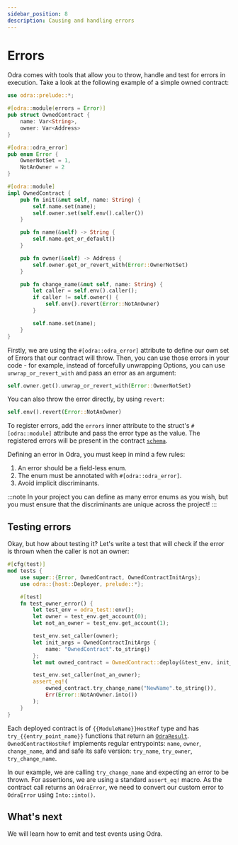 ```yaml
---
sidebar_position: 8
description: Causing and handling errors
---
```


# Errors

Odra comes with tools that allow you to throw, handle and test for errors in execution. Take a look at the
following example of a simple owned contract:

```rust title="examples/src/features/handling_errors.rs"
use odra::prelude::*;

#[odra::module(errors = Error)]
pub struct OwnedContract {
    name: Var<String>,
    owner: Var<Address>
}

#[odra::odra_error]
pub enum Error {
    OwnerNotSet = 1,
    NotAnOwner = 2
}

#[odra::module]
impl OwnedContract {
    pub fn init(&mut self, name: String) {
        self.name.set(name);
        self.owner.set(self.env().caller())
    }

    pub fn name(&self) -> String {
        self.name.get_or_default()
    }

    pub fn owner(&self) -> Address {
        self.owner.get_or_revert_with(Error::OwnerNotSet)
    }

    pub fn change_name(&mut self, name: String) {
        let caller = self.env().caller();
        if caller != self.owner() {
            self.env().revert(Error::NotAnOwner)
        }

        self.name.set(name);
    }
}
```

Firstly, we are using the `#[odra::odra_error]` attribute to define our own set of Errors that our contract will
throw. Then, you can use those errors in your code - for example, instead of forcefully unwrapping Options, you can use
`unwrap_or_revert_with` and pass an error as an argument:

```rust title="examples/src/features/handling_errors.rs"
self.owner.get().unwrap_or_revert_with(Error::OwnerNotSet)
```

You can also throw the error directly, by using `revert`:

```rust title="examples/src/features/handling_errors.rs"
self.env().revert(Error::NotAnOwner)
```

To register errors, add the `errors` inner attribute to the struct's `#[odra::module]` attribute and pass the error type as the value. The registered errors will be present in the contract [`schema`].

Defining an error in Odra, you must keep in mind a few rules:

1. An error should be a field-less enum. 
2. The enum must be annotated with `#[odra::odra_error]`.
3. Avoid implicit discriminants.

:::note
In your project you can define as many error enums as you wish, but you must ensure that the discriminants are unique across the project!
:::

## Testing errors

Okay, but how about testing it? Let's write a test that will check if the error is thrown when the caller is not an owner:

```rust title="examples/src/features/handling_errors.rs"
#[cfg(test)]
mod tests {
    use super::{Error, OwnedContract, OwnedContractInitArgs};
    use odra::{host::Deployer, prelude::*};

    #[test]
    fn test_owner_error() {
        let test_env = odra_test::env();
        let owner = test_env.get_account(0);
        let not_an_owner = test_env.get_account(1);

        test_env.set_caller(owner);
        let init_args = OwnedContractInitArgs {
            name: "OwnedContract".to_string()
        };
        let mut owned_contract = OwnedContract::deploy(&test_env, init_args);

        test_env.set_caller(not_an_owner);
        assert_eq!(
            owned_contract.try_change_name("NewName".to_string()),
            Err(Error::NotAnOwner.into())
        );
    }
}
```
Each deployed contract is of `{{ModuleName}}HostRef` type and has `try_{{entry_point_name}}` functions
that return an [`OdraResult`].
`OwnedContractHostRef` implements regular entrypoints: `name`, `owner`, `change_name`, and 
and safe its safe version: `try_name`, `try_owner`, `try_change_name`.

In our example, we are calling `try_change_name` and expecting an error to be thrown.
For assertions, we are using a standard `assert_eq!` macro. As the contract call returns an `OdraError`, 
we need to convert our custom error to `OdraError` using `Into::into()`.

## What's next
We will learn how to emit and test events using Odra.

[`OdraResult`]: https://docs.rs/odra/1.1.0/odra/type.OdraResult.html
[`OdraError`]: https://docs.rs/odra/1.1.0/odra/enum.OdraError.html
[`schema`]: ./casper-contract-schema